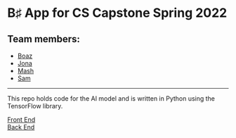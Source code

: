 # B♯ App for CS Capstone Spring 2022

## Team members:
- [Boaz](https://github.com/Ernulphus)
- [Jona](https://github.com/JonaChen98)
- [Mash](https://github.com/MashroorAli)
- [Sam](https://github.com/samgus)

<hr />

This repo holds code for the AI model and is written in Python using the TensorFlow library.

[Front End](https://github.com/Ernulphus/capstone-Bsharp-app)  
[Back End](https://github.com/Ernulphus/capstone-Bsharp-server)
